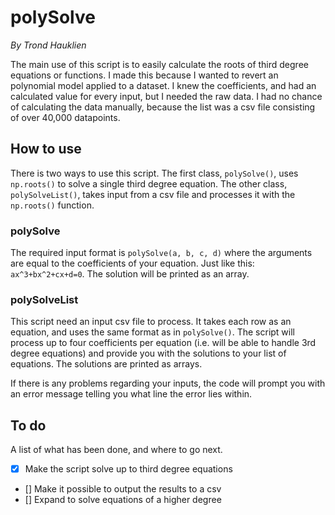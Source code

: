 # polySolve
*By Trond Hauklien*

The main use of this script is to easily calculate the roots of third degree equations or functions. I made this because I wanted to revert an polynomial model applied to a dataset. I knew the coefficients, and had an calculated value for every input, but I needed the raw data. I had no chance of calculating the data manually, because the list was a csv file consisting of over 40,000 datapoints.

## How to use
There is two ways to use this script. The first class, `polySolve()`, uses `np.roots()` to solve a single third degree equation. The other class, `polySolveList()`, takes input from a csv file and processes it with the `np.roots()` function.

### polySolve
The required input format is `polySolve(a, b, c, d)` where the arguments are equal to the coefficients of your equation. Just like this: `ax^3+bx^2+cx+d=0`. The solution will be printed as an array.

### polySolveList
This script need an input csv file to process. It takes each row as an equation, and uses the same format as in `polySolve()`. The script will process up to four coefficients per equation (i.e. will be able to handle 3rd degree equations) and provide you with the solutions to your list of equations. The solutions are printed as arrays.

If there is any problems regarding your inputs, the code will prompt you with an error message telling you what line the error lies within.

## To do
A list of what has been done, and where to go next.
- [x] Make the script solve up to third degree equations
- [] Make it possible to output the results to a csv
- [] Expand to solve equations of a higher degree
